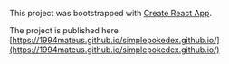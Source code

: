 This project was bootstrapped with [Create React App](https://github.com/facebook/create-react-app).

The project is published here [https://1994mateus.github.io/simplepokedex.github.io/](https://1994mateus.github.io/simplepokedex.github.io/)